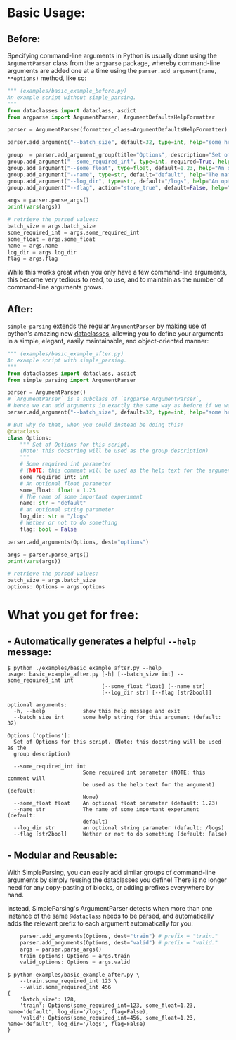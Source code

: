 # Basic Usage:
## Before:
Specifying command-line arguments in Python is usually done using the `ArgumentParser` class from the  `argparse` package, whereby command-line arguments are added one at a time using the `parser.add_argument(name, **options)` method, like so:

```python
""" (examples/basic_example_before.py)
An example script without simple_parsing.
"""
from dataclasses import dataclass, asdict
from argparse import ArgumentParser, ArgumentDefaultsHelpFormatter

parser = ArgumentParser(formatter_class=ArgumentDefaultsHelpFormatter)

parser.add_argument("--batch_size", default=32, type=int, help="some help string for this argument")

group  = parser.add_argument_group(title="Options", description="Set of Options for this script")
group.add_argument("--some_required_int", type=int, required=True, help="Some required int parameter")
group.add_argument("--some_float", type=float, default=1.23, help="An optional float parameter")
group.add_argument("--name", type=str, default="default", help="The name of some important experiment")
group.add_argument("--log_dir", type=str, default="/logs", help="An optional string parameter")
group.add_argument("--flag", action="store_true", default=False, help="Wether or not to do something")

args = parser.parse_args()
print(vars(args))

# retrieve the parsed values:
batch_size = args.batch_size
some_required_int = args.some_required_int
some_float = args.some_float
name = args.name
log_dir = args.log_dir
flag = args.flag
```

While this works great when you only have a few command-line arguments, this become very tedious to read, to use, and to maintain as the number of command-line arguments grows.

## After:

`simple-parsing` extends the regular `ArgumentParser` by making use of python's amazing new [dataclasses](https://docs.python.org/3/library/dataclasses.html), allowing you to define your arguments in a simple, elegant, easily maintainable, and object-oriented manner:

```python
""" (examples/basic_example_after.py)
An example script with simple_parsing.
"""
from dataclasses import dataclass, asdict
from simple_parsing import ArgumentParser

parser = ArgumentParser()
# `ArgumentParser` is a subclass of `argparse.ArgumentParser`,
# hence we can add arguments in exactly the same way as before if we want to:
parser.add_argument("--batch_size", default=32, type=int, help="some help string for this argument")

# But why do that, when you could instead be doing this!
@dataclass
class Options:
    """ Set of Options for this script.
    (Note: this docstring will be used as the group description)
    """
    # Some required int parameter
    # (NOTE: this comment will be used as the help text for the argument)
    some_required_int: int
    # An optional float parameter
    some_float: float = 1.23
    # The name of some important experiment
    name: str = "default"
    # an optional string parameter   
    log_dir: str = "/logs"
    # Wether or not to do something
    flag: bool = False

parser.add_arguments(Options, dest="options")

args = parser.parse_args()
print(vars(args))

# retrieve the parsed values:
batch_size = args.batch_size
options: Options = args.options
```

# What you get for free:

## - Automatically generates a helpful `--help` message:
```console
$ python ./examples/basic_example_after.py --help
usage: basic_example_after.py [-h] [--batch_size int] --some_required_int int
                              [--some_float float] [--name str]
                              [--log_dir str] [--flag [str2bool]]

optional arguments:
  -h, --help            show this help message and exit
  --batch_size int      some help string for this argument (default: 32)

Options ['options']:
  Set of Options for this script. (Note: this docstring will be used as the
  group description)

  --some_required_int int
                        Some required int parameter (NOTE: this comment will
                        be used as the help text for the argument) (default:
                        None)
  --some_float float    An optional float parameter (default: 1.23)
  --name str            The name of some important experiment (default:
                        default)
  --log_dir str         an optional string parameter (default: /logs)
  --flag [str2bool]     Wether or not to do something (default: False)
```

## - Modular and Reusable:
With SimpleParsing, you can easily add similar groups of command-line arguments by simply reusing the dataclasses you define! There is no longer need for any copy-pasting of blocks, or adding prefixes everywhere by hand.

Instead, SimpleParsing's ArgumentParser detects when more than one instance of the same `@dataclass` needs to be parsed, and automatically adds the relevant prefix to each argument automatically for you:
```python
    parser.add_arguments(Options, dest="train") # prefix = "train."
    parser.add_arguments(Options, dest="valid") # prefix = "valid."
    args = parser.parse_args()
    train_options: Options = args.train
    valid_options: Options = args.valid
```
```console
$ python examples/basic_example_after.py \
    --train.some_required_int 123 \
    --valid.some_required_int 456
{
    'batch_size': 128,
    'train': Options(some_required_int=123, some_float=1.23, name='default', log_dir='/logs', flag=False),
    'valid': Options(some_required_int=456, some_float=1.23, name='default', log_dir='/logs', flag=False)
}
```
